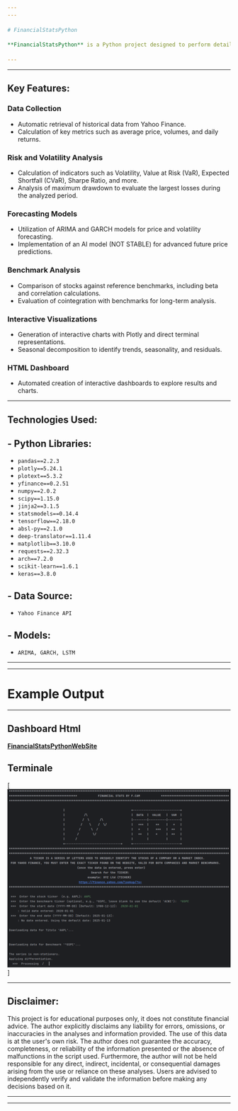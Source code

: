 ```yaml
---
---

# FinancialStatsPython

**FinancialStatsPython** is a Python project designed to perform detailed financial analyses of stocks and market indices. This script automates data collection, risk analysis, interactive chart generation, and price forecasting by combining advanced statistical techniques with artificial intelligence. The goal is to provide a comprehensive tool for market performance evaluation and risk management.

---
```

---

## Key Features:

### **Data Collection**
- Automatic retrieval of historical data from Yahoo Finance.
- Calculation of key metrics such as average price, volumes, and daily returns.

### **Risk and Volatility Analysis**
- Calculation of indicators such as Volatility, Value at Risk (VaR), Expected Shortfall (CVaR), Sharpe Ratio, and more.
- Analysis of maximum drawdown to evaluate the largest losses during the analyzed period.

### **Forecasting Models**
- Utilization of ARIMA and GARCH models for price and volatility forecasting.
- Implementation of an AI model (NOT STABLE) for advanced future price predictions.

### **Benchmark Analysis**
- Comparison of stocks against reference benchmarks, including beta and correlation calculations.
- Evaluation of cointegration with benchmarks for long-term analysis.

### **Interactive Visualizations**
- Generation of interactive charts with Plotly and direct terminal representations.
- Seasonal decomposition to identify trends, seasonality, and residuals.

### **HTML Dashboard**
- Automated creation of interactive dashboards to explore results and charts.

---

## Technologies Used:

## - **Python Libraries:** 
- `pandas==2.2.3`
- `plotly==5.24.1`
- `plotext==5.3.2`
- `yfinance==0.2.51`
- `numpy==2.0.2`
- `scipy==1.15.0`
- `jinja2==3.1.5`
- `statsmodels==0.14.4`
- `tensorflow==2.18.0`
- `absl-py==2.1.0`
- `deep-translator==1.11.4`
- `matplotlib==3.10.0`
- `requests==2.32.3`
- `arch==7.2.0`
- `scikit-learn==1.6.1`
- `keras==3.8.0`

## - **Data Source:** 
- `Yahoo Finance API`

## - **Models:** 
- `ARIMA, GARCH, LSTM`
---
---

# Example Output
---
## Dashboard Html

[**FinancialStatsPythonWebSite**](https://fr-cm.github.io/FinancialStatsPythonResults/Website/IONQ_dashboard.html)


## Terminale

[![Output](https://github.com/fr-cm/FinancialStatsPython/blob/d73688ae1ee843dd5ced2e75691b766f7bc138f0/EN_code/AssetsEX/Example_output_on_terminal_EN.png)]

---



## Disclaimer:

This project is for educational purposes only, it does not constitute financial advice. The author explicitly disclaims any liability for errors, omissions, or inaccuracies in the analyses and information provided. The use of this data is at the user's own risk. The author does not guarantee the accuracy, completeness, or reliability of the information presented or the absence of malfunctions in the script used. Furthermore, the author will not be held responsible for any direct, indirect, incidental, or consequential damages arising from the use or reliance on these analyses. Users are advised to independently verify and validate the information before making any decisions based on it.

---
---
